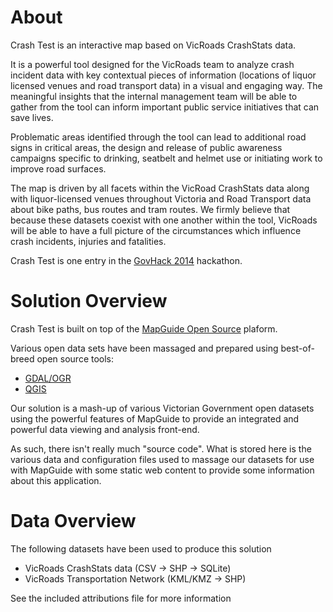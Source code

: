 About
=====

Crash Test is an interactive map based on VicRoads CrashStats data. 

It is a powerful tool designed for the VicRoads team to analyze crash incident data with key contextual pieces of information (locations of liquor licensed venues and road transport data) in a visual and engaging way. The meaningful insights that the internal management team will be able to gather from the tool can inform important public service initiatives that can save lives.  

Problematic areas identified through the tool can lead to additional road signs in critical areas, the design and release of public awareness campaigns specific to drinking, seatbelt and helmet use or initiating work to improve road surfaces. 

The map is driven by all facets within the VicRoad CrashStats data along with liquor-licensed venues throughout Victoria and Road Transport data about bike paths, bus routes and tram routes. We firmly believe that because these datasets coexist with one another within the tool, VicRoads will be able to have a full picture of the circumstances which influence crash incidents, injuries and fatalities.

Crash Test is one entry in the [GovHack 2014](http://www.govhack.org) hackathon.

Solution Overview
=================

Crash Test is built on top of the [MapGuide Open Source](http://mapguide.osgeo.org) plaform.

Various open data sets have been massaged and prepared using best-of-breed open source tools:
 - [GDAL/OGR](http://www.gdal.org)
 - [QGIS](http://www.qgis.org)

Our solution is a mash-up of various Victorian Government open datasets using the powerful features of MapGuide to provide an integrated and powerful data viewing and analysis front-end.

As such, there isn't really much "source code". What is stored here is the various data and configuration files used to massage our datasets for use with MapGuide with some static web content to provide some information about this application.

Data Overview
=============

The following datasets have been used to produce this solution

 - VicRoads CrashStats data (CSV -> SHP -> SQLite)
 - VicRoads Transportation Network (KML/KMZ -> SHP)

See the included attributions file for more information
